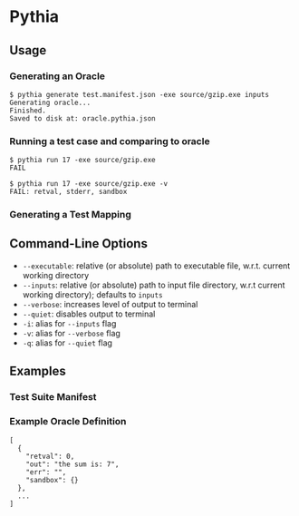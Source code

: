# Pythia

## Usage

### Generating an Oracle

```
$ pythia generate test.manifest.json -exe source/gzip.exe inputs
Generating oracle...
Finished.
Saved to disk at: oracle.pythia.json
```

### Running a test case and comparing to oracle

```
$ pythia run 17 -exe source/gzip.exe
FAIL

$ pythia run 17 -exe source/gzip.exe -v
FAIL: retval, stderr, sandbox
```

### Generating a Test Mapping

## Command-Line Options

* `--executable`: relative (or absolute) path to executable file, w.r.t.
  current working directory
* `--inputs`: relative (or absolute) path to input file directory, w.r.t
  current working directory); defaults to `inputs`
* `--verbose`: increases level of output to terminal
* `--quiet`: disables output to terminal
* `-i`: alias for `--inputs` flag
* `-v`: alias for `--verbose` flag
* `-q`: alias for `--quiet` flag


## Examples

### Test Suite Manifest

### Example Oracle Definition

```
[
  {
    "retval": 0,
    "out": "the sum is: 7",
    "err": "",
    "sandbox": {}
  },
  ...
]
```

